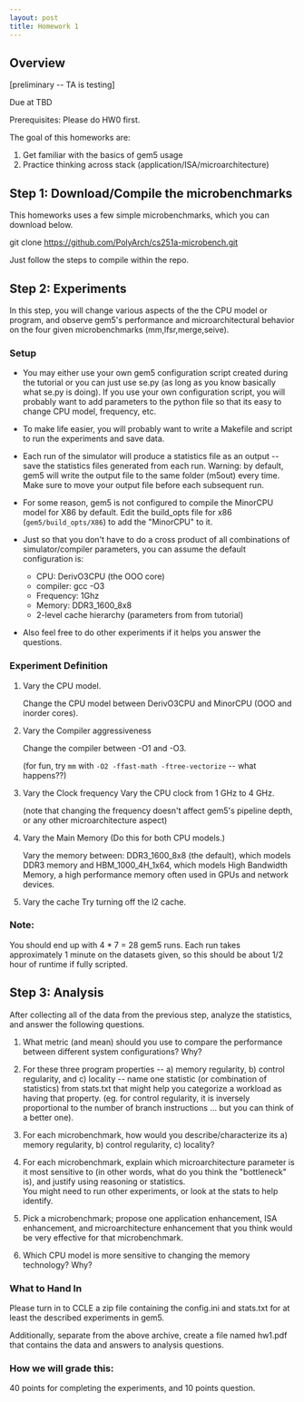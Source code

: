 ```yaml
---
layout: post
title: Homework 1
---
```


## Overview

[preliminary -- TA is testing]

Due at TBD

Prerequisites: Please do HW0 first.

The goal of this homeworks are:
1. Get familiar with the basics of gem5 usage
2. Practice thinking across stack (application/ISA/microarchitecture)

## Step 1: Download/Compile the microbenchmarks

This homeworks uses a few simple microbenchmarks, which you can download below.

git clone https://github.com/PolyArch/cs251a-microbench.git

Just follow the steps to compile within the repo.

## Step 2: Experiments 

In this step, you will change various aspects of the the CPU model or program,
and observe gem5's performance and microarchitectural behavior 
on the four given microbenchmarks (mm,lfsr,merge,seive). 

### Setup
* You may either use your own gem5 configuration script created during the tutorial
or you can just use se.py (as long as you know basically what se.py is doing).  If you use your own configuration
script, you will probably want to add parameters to the python file so that its easy to change
CPU model, frequency, etc.  

* To make life easier, you will probably want to write a Makefile and script to run
the experiments and save data.

* Each run of the simulator
will produce a statistics file as an output -- save the statistics files
generated from each run. Warning: by default, gem5 will write the output file
to the same folder (m5out) every time. Make sure to move your output file
before each subsequent run. 

* For some reason, gem5 is not configured to compile the MinorCPU model for X86 by default.  Edit the
build_opts file for x86 (```gem5/build_opts/X86```) to add the "MinorCPU" to it.

* Just so that you don't have to do a cross product of all combinations of simulator/compiler
parameters, you can assume the default configuration is:
    *  CPU: DerivO3CPU (the OOO core)
    *  compiler: gcc -O3 
    *  Frequency: 1Ghz
    *  Memory: DDR3_1600_8x8
    *  2-level cache hierarchy (parameters from from tutorial)

* Also feel free to do other experiments if it helps you answer the questions.

### Experiment Definition
1. Vary the CPU model. 

   Change the CPU model between DerivO3CPU and MinorCPU (OOO and inorder cores).

2. Vary the Compiler aggressiveness

   Change the compiler between -O1 and -O3.

   (for fun, try ```mm``` with ```-O2 -ffast-math -ftree-vectorize``` -- what happens??)

3. Vary the Clock frequency
   Vary the CPU clock from 1 GHz to 4 GHz. 

   (note that changing the frequency doesn't affect gem5's pipeline depth, or any other microarchitecture aspect)

4. Vary the Main Memory  (Do this for both CPU models.)

   Vary the memory between: DDR3_1600_8x8 (the default), which models DDR3 memory and 
   HBM_1000_4H_1x64, which models High Bandwidth Memory, a high performance memory often used in GPUs and network devices.

5. Vary the cache
   Try turning off the l2 cache.

### Note: 
You should end up with 4 * 7 = 28 gem5 runs. Each run takes approximately 1 minute on the datasets given, so this should be about 1/2 hour of runtime if fully scripted.

## Step 3: Analysis
After collecting all of the data from the previous step, analyze the statistics, and answer the following questions.

1. What metric (and mean) should you use to compare the performance between
   different system configurations? Why?

2. For these three program properties -- a) memory regularity, b) control regularity, and 
   c) locality -- name one statistic (or combination of statistics)
      from stats.txt that might help you categorize a workload as having that property.
      (eg. for control regularity, it is inversely proportional to the 
       number of branch instructions ... but you can think of a better one).

3. For each microbenchmark, how would you describe/characterize its a) memory regularity, b)
   control regularity, c) locality?  

4. For each microbenchmark, explain which microarchitecture parameter is it most sensitive to (in other words, 
   what do you think the "bottleneck" is), and justify using reasoning or statistics.  
   You might need to run other experiments, or look at the stats to help identify.

5. Pick a microbenchmark; propose one application enhancement, ISA enhancement, and microarchitecture
   enhancement that you think would be very effective for that microbenchmark.

6. Which CPU model is more sensitive to changing the memory technology? Why?

### What to Hand In
Please turn in to CCLE a zip file containing the config.ini and stats.txt for at least the described experiments in gem5.

Additionally, separate from the above archive, create a file named hw1.pdf
that contains the data and answers to analysis questions.

### How we will grade this:
40 points for completing the experiments, and 10 points question.
